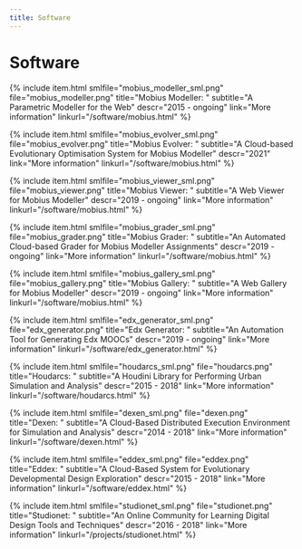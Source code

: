 ```yaml
---
title: Software
---
```


# Software

{% include item.html
    smlfile="mobius_modeller_sml.png" file="mobius_modeller.png"
    title="Mobius Modeller: "
    subtitle="A Parametric Modeller for the Web"
    descr="2015 - ongoing"
    link="More information" linkurl="/software/mobius.html"
%}

{% include item.html
    smlfile="mobius_evolver_sml.png" file="mobius_evolver.png"
    title="Mobius Evolver: "
    subtitle="A Cloud-based Evolutionary Optimisation System for Mobius Modeller"
    descr="2021"
    link="More information" linkurl="/software/mobius.html"
%}

{% include item.html
    smlfile="mobius_viewer_sml.png" file="mobius_viewer.png"
    title="Mobius Viewer: "
    subtitle="A Web Viewer for Mobius Modeller"
    descr="2019 - ongoing"
    link="More information" linkurl="/software/mobius.html"
%}

{% include item.html
    smlfile="mobius_grader_sml.png" file="mobius_grader.png"
    title="Mobius Grader: "
    subtitle="An Automated Cloud-based Grader for Mobius Modeller Assignments"
    descr="2019 - ongoing"
    link="More information" linkurl="/software/mobius.html"
%}

{% include item.html
    smlfile="mobius_gallery_sml.png" file="mobius_gallery.png"
    title="Mobius Gallery: "
    subtitle="A Web Gallery for Mobius Modeller"
    descr="2019 - ongoing"
    link="More information" linkurl="/software/mobius.html"
%}

{% include item.html
    smlfile="edx_generator_sml.png" file="edx_generator.png"
    title="Edx Generator: "
    subtitle="An Automation Tool for Generating Edx MOOCs"
    descr="2019 - ongoing"
    link="More information" linkurl="/software/edx_generator.html"
%}

{% include item.html
    smlfile="houdarcs_sml.png" file="houdarcs.png"
    title="Houdarcs: "
    subtitle="A Houdini Library for Performing Urban Simulation and Analysis"
    descr="2015 - 2018"
    link="More information" linkurl="/software/houdarcs.html"
%}

{% include item.html
    smlfile="dexen_sml.png" file="dexen.png"
    title="Dexen: "
    subtitle="A Cloud-Based Distributed Execution Environment for Simulation and Analysis"
    descr="2014 - 2018"
    link="More information" linkurl="/software/dexen.html"
%}

{% include item.html
    smlfile="eddex_sml.png" file="eddex.png"
    title="Eddex: "
    subtitle="A Cloud-Based System for Evolutionary Developmental Design Exploration"
    descr="2015 - 2018"
    link="More information" linkurl="/software/eddex.html"
%}

{% include item.html
    smlfile="studionet_sml.png" file="studionet.png"
    title="Studionet: "
    subtitle="An Online Community for Learning Digital Design Tools and Techniques"
    descr="2016 - 2018"
    link="More information" linkurl="/projects/studionet.html"
%}

